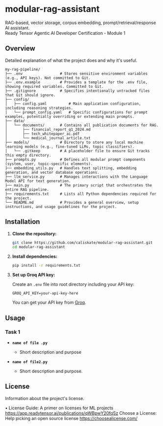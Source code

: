
# modular-rag-assistant
RAG-based, vector storage, corpus embedding, prompt/retrieval/response AI assistant.
<br>Ready Tensor Agentic AI Developer Certification - Module 1

## Overview

Detailed explanation of what the project does and why it's useful.

```
my-rag-pipeline/
├── .env                 # Stores sensitive environment variables (e.g., API keys). Not committed to Git.
├── .env.example         # Provides a template for the .env file, showing required variables. Committed to Git.
├── .gitignore           # Specifies intentionally untracked files that Git should ignore.
├── config/
│   ├── config.yaml          # Main application configuration, including reasoning strategies.
│   └── prompt_config.yaml   # Specific configurations for prompt examples, potentially overriding or extending main prompts.
├── data/
│   └── documents/       # Contains all publication documents for RAG.
│       ├── financial_report_q1_2024.md
│       ├── tech_whitepaper_ai.pdf
│       └── medical_journal_article.txt
├── models/              # Directory to store any local machine learning models (e.g., fine-tuned LLMs, topic classifiers).
│   └── .gitkeep         # A placeholder file to ensure Git tracks this empty directory.
├── prompts.py           # Defines all modular prompt components (system, user, topic-specific elements).
├── embedding_utils.py   # Handles text splitting, embedding generation, and vector database operations.
├── llm_service.py       # Manages interactions with the Language Model API for text generation.
├── main.py              # The primary script that orchestrates the entire RAG pipeline.
├── requirements.txt     # Lists all Python dependencies required for the project.
└── README.md            # Provides a general overview, setup instructions, and usage guidelines for the project.
```

## Installation


1. **Clone the repository:**

   ```bash
   git clone https://github.com/caliskate/modular-rag-assistant.git
   cd modular-rag-assistant
   ```

2. **Install dependencies:**

   ```bash
   pip install -r requirements.txt
   ```

3. **Set up Groq API key:**

   Create an `.env` file into root directory including your API key:

   ```
   GROQ_API_KEY=your-api-key-here
   ```

   You can get your API key from [Groq](https://console.groq.com/).



## Usage

### Task 1

- **`name of file .py`**

  - Short description and purpose

- **`name of file2.py`**

  - Short description and purpose.




## License

Information about the project's license.

• License Guide: A primer on licenses for ML projects https://app.readytensor.ai/publications/qWBpwY20fqSz
Choose a License: Help picking an open source license  https://choosealicense.com/
